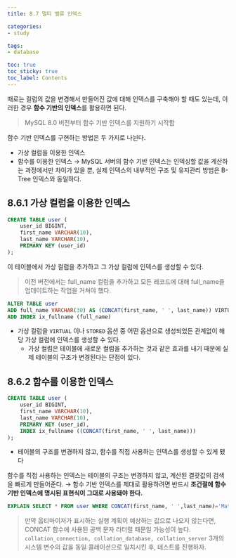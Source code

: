 ```yaml
---
title: 8.7 멀티 밸류 인덱스

categories:
- study

tags:
- database

toc: true
toc_sticky: true
toc_label: Contents
---
```


때로는 컬럼의 값을 변경해서 만들어진 값에 대해 인덱스를 구축해야 할 때도 있는데, 이러한 경우 **함수 기반의 인덱스**를 활용하면 된다.
> MySQL 8.0 버전부터 함수 기반 인덱스를 지원하기 시작함

함수 기반 인덱스를 구현하는 방법은 두 가지로 나뉜다.
- 가상 컬럼을 이용한 인덱스
- 함수를 이용한 인덱스
→ MySQL 서버의 함수 기반 인덱스는 인덱싱할 값을 계산하는 과정에서만 차이가 있을 뿐, 실제 인덱스의 내부적인 구조 및 유지관리 방법은 B-Tree 인덱스와 동일하다.

## 8.6.1 가상 컬럼을 이용한 인덱스

```sql
CREATE TABLE user (
	user_id BIGINT,
	first_name VARCHAR(10),
	last_name VARCHAR(10),
	PRIMARY KEY (user_id)
);
```
이 테이블에서 가상 컬럼을 추가하고 그 가상 컬럼에 인덱스를 생성할 수 있다.
> 이전 버전에서는 full_name 컬럼을 추가하고 모든 레코드에 대해 full_name을 업데이트하는 작업을 거쳐야 했다.

```sql
ALTER TABLE user
ADD full_name VARCHAR(30) AS (CONCAT(first_name, ' ', last_name)) VIRTUAL,
ADD INDEX ix_fullname (full_name)
```
- 가상 컬럼을 `VIRTUAL` 이나 `STORED` 옵션 중 어떤 옵션으로 생성되었든 관계없이 해당 가상 컬럼에 인덱스를 생성할 수 있다.
	- 가상 컬럼은 테이블에 새로운 컬럼을 추가하는 것과 같은 효과를 내기 때문에 실제 테이블의 구조가 변경된다는 단점이 있다.

## 8.6.2 함수를 이용한 인덱스
```sql
CREATE TABLE user (
	user_id BIGINT,
	first_name VARCHAR(10),
	last_name VARCHAR(10),
	PRIMARY KEY (user_id),
	INDEX ix_fullname ((CONCAT(first_name, ' ', last_name)))
);
```
- 테이블의 구조를 변경하지 않고, 함수를 직접 사용하는 인덱스를 생성할 수 있게 됐다

함수를 직접 사용하는 인덱스는 테이블의 구조는 변경하지 않고, 계산된 결괏값의 검색을 빠르게 만들어준다.
→ 함수 기반 인덱스를 제대로 활용하려면 반드시 **조건절에 함수 기반 인덱스에 명시된 표현식이 그대로 사용돼야 한다.**
```sql
EXPLAIN SELECT * FROM user WHERE CONCAT(first_name, ' ',last_name)='Matt Lee';
```

> 만약 옵티마이저가 표시하는 실행 계획이 예상하는 값으로 나오지 않는다면, CONCAT 함수에 사용된 공백 문자 리터럴 때문일 가능성이 높다.
> `collation_connection, collation_database, collation_server` 3개의 시스템 변수의 값을 동일 콜레이션으로 일치시킨 후, 테스트를 진행하자. 